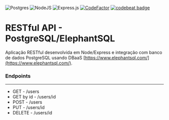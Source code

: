 ![Postgres](https://img.shields.io/badge/postgres-%23316192.svg?style=flat&logo=postgresql&logoColor=white) ![NodeJS](https://img.shields.io/badge/node.js-6DA55F?style=flat&logo=node.js&logoColor=white) ![Express.js](https://img.shields.io/badge/express.js-%23404d59.svg?style=flat&logo=express&logoColor=%2361DAFB) [![CodeFactor](https://www.codefactor.io/repository/github/marckesin/restful-api-postgresql/badge)](https://www.codefactor.io/repository/github/marckesin/restful-api-postgresql) [![codebeat badge](https://codebeat.co/badges/a4ef616a-bcf6-47b8-a0fb-05f9e3506e3c)](https://codebeat.co/projects/github-com-marckesin-restful-api-postgresql-main)

# RESTful API - PostgreSQL/ElephantSQL

Aplicação RESTful desenvolvida em Node/Express e integração com banco de dados PostgreSQL usando DBaaS [https://www.elephantsql.com/](https://www.elephantsql.com/).

### Endpoints

---

- GET - /users
- GET by id - /users/id
- POST - /users
- PUT - /users/id
- DELETE - /users/id
